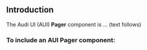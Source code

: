 ## Introduction

The Audi UI (AUI) **Pager** component is … (text follows)

### To include an AUI **Pager** component:

```html
```
